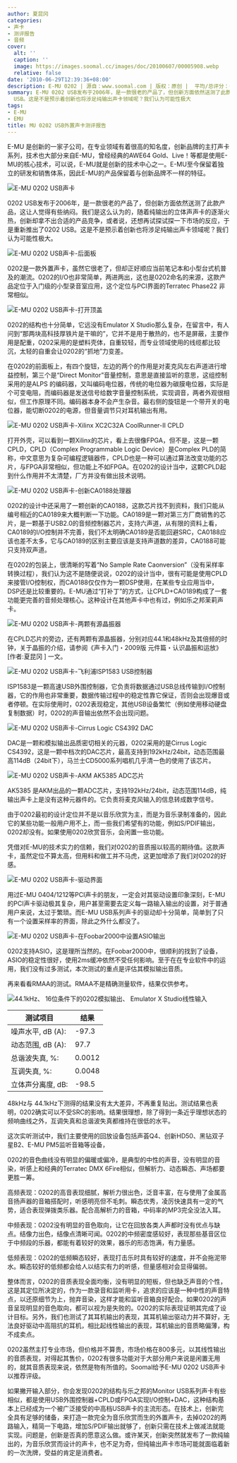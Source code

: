```yaml
---
author: 夏昆冈
categories:
- 声卡
- 测评报告
- 音频
cover:
  alt: ''
  caption: ''
  image: https://images.soomal.cc/images/doc/20100607/00005908.webp
  relative: false
date: '2010-06-29T12:39:36+08:00'
description: E-MU 0202 | 源自：www.soomal.com | 版权：原创 |  平均/总评分：08.96/215
summary: E-MU 0202 USB发布于2006年，是一款很老的产品了，但创新方面依然送测了此款产品，这让人觉得有些纳闷。我们是这么认为的，随着纯输出的立体声声卡的逐渐火热，创新却拿不出合适的产品竞争，或者说，还想再试探试探一下市场的反应，于是重新推出了0202
  USB。这是不是预示着创新也将涉足纯输出声卡领域呢？我们认为可能性极大
tags:
- E-MU
- EMU
title: MU 0202 USB外置声卡测评报告
---
```


E-MU 是创新的一家子公司，在专业领域有着很高的知名度，创新品牌的主打声卡系列，技术也大部分来自E-MU，曾经经典的AWE64 Gold、Live！等都是使用E-MU的核心技术，可以说，E-MU就是创新的技术中心之一。E-MU至今保留着独立的研发和销售体系，因此E-MU的产品保留着与创新品牌不一样的特征。



![E-MU 0202 USB声卡](https://images.soomal.cc/images/doc/20100607/00005907.webp)



0202 USB发布于2006年，是一款很老的产品了，但创新方面依然送测了此款产品，这让人觉得有些纳闷。我们是这么认为的，随着纯输出的立体声声卡的逐渐火热，创新却拿不出合适的产品竞争，或者说，还想再试探试探一下市场的反应，于是重新推出了0202 USB。这是不是预示着创新也将涉足纯输出声卡领域呢？我们认为可能性极大。



![E-MU 0202 USB声卡-后面板](https://images.soomal.cc/images/doc/20100607/00005910.webp)



0202是一款外置声卡，虽然它很老了，但却正好顺应当前笔记本和小型台式机普及的潮流。0202的I/O也非常简单，两进两出，这也是0202命名的来源，这款产品定位于入门级的小型录音室应用，这个定位与PCI界面的Terratec Phase22 非常相似。



![E-MU 0202 USB声卡-打开顶盖](https://images.soomal.cc/images/doc/20100607/00005911.webp)



0202的结构也十分简单，它远没有Emulator X Studio那么复杂，在留言中，有人问到“那两块高科技厚铁片是干嘛的”，它并不是用于散热的，也不是屏蔽，主要作用是配重，0202采用的是塑料壳体，自重较轻，而专业领域使用的线缆都比较沉，太轻的自重会让0202的“抓地”力变差。



在0202的前面板上，有四个旋钮，左边的两个的作用是对麦克风左右声道进行增益控制，第三个是“Direct Monitor”音量控制，意思是直接监听的意思，这组控制采用的是ALPS 的编码器，又叫编码电位器，传统的电位器为碳膜电位器，实际是个可变电阻，而编码器是发送信号给数字音量控制系统，实现调音，两者外观很相似，但工作原理不同。编码器本身不会产生杂音。最右侧的旋钮是一个带开关的电位器，能切断0202的电源，但音量调节只对耳机输出有用。



![E-MU 0202 USB声卡-Xilinx XC2C32A CoolRunner-II CPLD](https://images.soomal.cc/images/doc/20100607/00005913.webp)



打开外壳，可以看到一颗Xilinx的芯片，看上去很像FPGA，但不是，这是一颗CPLD，CPLD（Complex Programmable Logic Device）是Complex PLD的简称，中文意思为复杂可编程逻辑器件，CPLD也是一种可以通过算法改变功能的芯片，与FPGA非常相似，但功能上不如FPGA。在0202的设计当中，这颗CPLD起到什么作用并不太清楚，厂方并没有做出技术说明。



![E-MU 0202 USB声卡-创新CA0188处理器](https://images.soomal.cc/images/doc/20100607/00005915.webp)



0202的设计中还采用了一颗创新的CA0188，这款芯片找不到资料，我们只能从编号相近的CA0189来大概判断一下功能。CA0189是一颗对第三方厂商销售的芯片，是一颗基于USB2.0的音频控制器芯片，支持六声道，从有限的资料上看，CA0189的I/O控制并不完善，我们不太明确CA0189是否能回避SRC，CA0188应该也差不太多，它与CA0189的区别主要应该是支持声道数的差异，CA0188可能只支持双声道。



在0202的包装上，很清晰的写着“No Sample Rate Caonversion”（没有采样率转换过程），我们认为这不是随便说说，0202的设计当中，很有可能是使用CPLD来接管I/O控制权，而CA0188仅仅作为一颗DSP使用，在某些专业应用当中，DSP还是比较重要的。E-MU通过“打补丁”的方式，让CPLD+CA0189构成了一套功能更完善的音频处理核心。这种设计在其他声卡中也有过，例如乐之邦茉莉声卡。



![E-MU 0202 USB声卡-两颗有源晶振器](https://images.soomal.cc/images/doc/20100607/00005914.webp)



在CPLD芯片的旁边，还有两颗有源晶振器，分别对应44.1和48kHz及其倍频的时钟，关于晶振的介绍，请参阅《声卡入门・2009版 元件篇・认识晶振和运放》[作者:夏昆冈 ]
一文。



![E-MU 0202 USB声卡-飞利浦ISP1583 USB控制器](https://images.soomal.cc/images/doc/20100607/00005918.webp)



ISP1583是一颗高速USB外围控制器，它负责将数据通过USB总线传输到I/O控制器，它的作用也非常重要，数据传输过程中的稳定性靠它保证，否则会出现爆音或者停顿。在实际使用时，0202表现稳定，其他USB设备繁忙（例如使用移动硬盘复制数据）时，0202的声音输出依然不会出现问题。



![E-MU 0202 USB声卡-Cirrus Logic CS4392 DAC](https://images.soomal.cc/images/doc/20100607/00005917.webp)



DAC是一颗和模拟输出品质密切相关的元器，0202采用的是Cirrus Logic CS4392，这是一颗中档次的DAC芯片，最高支持到192kHz/24bit，动态范围最高114dB（24bit下），马兰士CD5000系列唱机几乎清一色的使用了该芯片。



![E-MU 0202 USB声卡-AKM AK5385 ADC芯片](https://images.soomal.cc/images/doc/20100607/00005916.webp)



AK5385 是AKM出品的一颗ADC芯片，支持192kHz/24bit，动态范围114dB，纯输出声卡上是没有这种元器件的。它负责将麦克风输入的信息转成数字信号。



由于0202最初的设计定位并不是以音乐欣赏为主，而是为音乐录制准备的，因此它的某些功能一般用户用不上，而一些我们希望有的功能，例如S/PDIF输出，0202却没有。如果使用0202欣赏音乐，会闲置一些功能。



凭借对E-MU的技术实力的信赖，我们对0202的音质报以较高的期待值。这款声卡，虽然定位不算太高，但用料和做工并不马虎，这更加增添了我们对0202的好感。



![E-MU 0202 USB声卡-驱动界面](https://images.soomal.cc/images/doc/20100628/00006132.webp)



用过E-MU 0404/1212等PCI声卡的朋友，一定会对其驱动设置印象深刻，E-MU的PCI声卡驱动极其复杂，用户甚至需要去定义每一路输入输出的设置，对于普通用户来说，太过于繁琐。而E-MU USB系列声卡的驱动却十分简单，简单到了只有一个设置采样率的界面，除此之外什么都没了。



![E-MU 0202 USB声卡-在Foobar2000中设置ASIO输出](https://images.soomal.cc/images/doc/20100628/00006133.webp)



0202支持ASIO，这是理所当然的。在Foobar2000中，很顺利的找到了设备，ASIO的稳定性很好，使用2ms缓冲依然不受任何影响。至于在在专业软件中的运用，我们没有过多测试，本次测试的重点是评估其模拟输出音质。



再来看看RMAA的测试。RMAA不是精确测量软件，结果仅供参考。



![44.1kHz、 16位条件下的0202模拟输出、	 Emulator X Studio线性输入](https://images.soomal.cc/images/doc/20100628/00006131.webp)



| 测试项目 | 结果 |
| --- | --- |
| 噪声水平, dB (A): | -97.3 |
| 动态范围, dB (A): | 97.7 |
| 总谐波失真, %: | 0.0012 |
| 互调失真, %: | 0.0048 |
| 立体声分离度, dB: | -98.5 |



48kHz与 44.1kHz下测得的结果没有太大差异，不再重复贴出。测试结果也表明，0202确实可以不受SRC的影响。结果很理想，除了得到一条近乎理想状态的频响曲线之外，互调失真和总谐波失真都维持在很低的水平。



这次实听测试中，我们主要使用的回放设备包括声荟Q4、创新HD50、黑钻双子星B2、E-MU PM5监听音箱等设备，



0202的音色曲线没有明显的偏暖或偏冷，是典型的中性的声音，没有明显的音染，听感上和经典的Terratec DMX 6Fire相似，但解析力、动态瞬态、声场都要更胜一筹。



高频表现：0202的高音表现细腻，解析力很出色，泛音丰富，在与使用了金属高音扬声器的音箱搭配时，听感明亮但不毛刺。瞬态优秀，凌厉快速具有一定的气势，适合表现弹拨类乐器。配合高解析力的音箱，中码率的MP3完全没法入耳。



中频表现：0202没有明显的音色取向，让它在回放各类人声都时没有优点与缺点。结像力出色，结像点清晰可闻。0202的中频密度感较好，表现那些基音区位于中频段的乐器，都能有着较好的效果，器乐的形态饱满，有力量感。



低频表现：0202的低频瞬态较好，表现打击乐时具有较好的速度，并不会拖泥带水。瞬态较好的低频都会给人以结实有力的听感，但量感相对会显得偏弱。



整体而言，0202的音质表现全面均衡，没有明显的短板，但也缺乏声音的个性，这是其定位所决定的，作为一款录音和监听用卡，追求的应该是一种中性的声音特点，以还原细节为上，抛弃音染，这样才能和监听音箱良好配合。如果0202的声音呈现明显的音色取向，都可以视为是失败的。0202的实际表现证明其完成了设计目标。另外，我们也测试了其耳机输出的表现，其耳机输出驱动力并不算好，无法良好驱动中高阻抗的耳机，相比起线性输出的表现，耳机输出的音质略偏薄，构不成卖点。



0202虽然主打专业市场，但价格并不算贵，市场价格在800多元，以其线性输出的音质表现，对得起其售价，0202有很多功能对于大部分用户来说是闲置无用的，就其音质表现来说，依然是物有所值的。Soomal给予E-MU 0202 USB声卡以推荐评级。



如果撇开输入部分，你会发现0202的结构与乐之邦的Monitor USB系列声卡有些相似，都是使用USB外围控制器+CPLD或FPGA实现I/O控制+DAC，这种结构基本上已经成为一个被广泛接受的中高档USB声卡的主流形态。在技术上，创新完全具有足够的储备，来打造一款完全为音乐欣赏而生的外置声卡，去掉0202的两路输入，精简一下电路，增加S/PDIF输出就够了，创新只需在技术上做减法就能实现。问题是，创新是否真的愿意这么做。或许某天，创新突然就发布了一款纯输出的，为音乐欣赏而设计的声卡，也不足为奇，但纯输出声卡市场可能就面临着新的一次洗牌，受益的肯定是消费者。